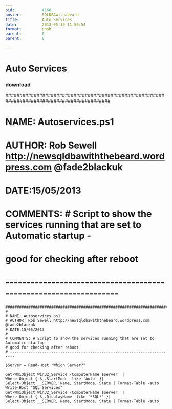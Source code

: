 ```yaml
---
pid:            4168
poster:         SQLDBAwithabeard
title:          Auto Services
date:           2013-05-19 11:50:54
format:         posh
parent:         0
parent:         0

---
```


# Auto Services

### [download](4168.ps1)

#############################################################################################
#
# NAME: Autoservices.ps1
# AUTHOR: Rob Sewell http://newsqldbawiththebeard.wordpress.com @fade2blackuk
# DATE:15/05/2013
#
# COMMENTS: # Script to show the services running that are set to Automatic startup - 
# good for checking after reboot
# -----------------------------------------------------------------

```posh
#############################################################################################
#
# NAME: Autoservices.ps1
# AUTHOR: Rob Sewell http://newsqldbawiththebeard.wordpress.com @fade2blackuk
# DATE:15/05/2013
#
# COMMENTS: # Script to show the services running that are set to Automatic startup - 
# good for checking after reboot
# ------------------------------------------------------------------------

$Server = Read-Host "Which Server?"

Get-WmiObject Win32_Service -ComputerName $Server  |  
Where-Object { $_.StartMode -like 'Auto' }| 
Select-Object __SERVER, Name, StartMode, State | Format-Table -auto
Write-Host "SQL Services"
Get-WmiObject Win32_Service -ComputerName $Server  |  
Where-Object { $_.DisplayName -like '*SQL*' }| 
Select-Object __SERVER, Name, StartMode, State | Format-Table -auto
```
